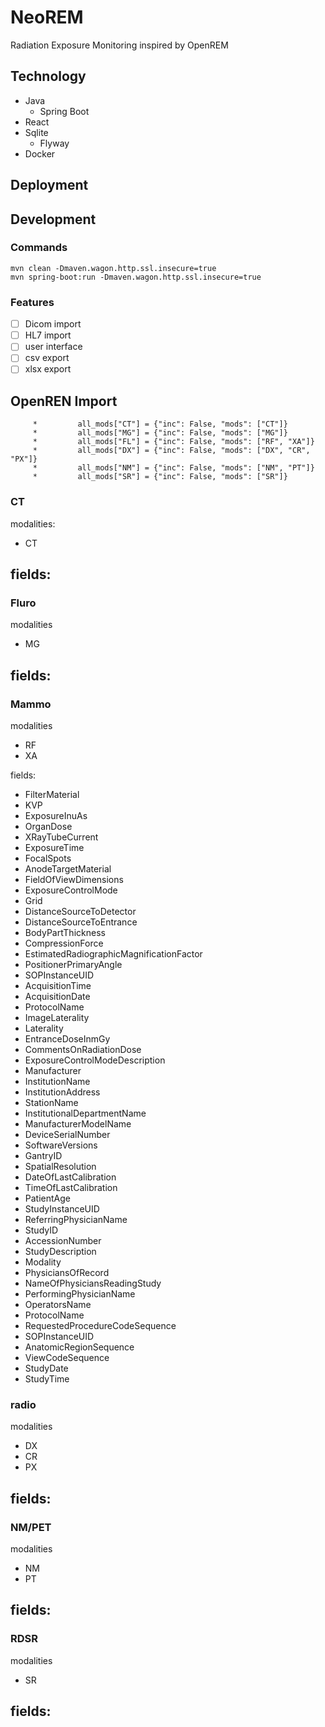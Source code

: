 # NeoREM
Radiation Exposure Monitoring inspired by OpenREM

## Technology
- Java
  - Spring Boot
- React
- Sqlite
  - Flyway
- Docker

## Deployment

## Development

### Commands
```
mvn clean -Dmaven.wagon.http.ssl.insecure=true
mvn spring-boot:run -Dmaven.wagon.http.ssl.insecure=true
```

### Features
- [ ] Dicom import
- [ ] HL7 import
- [ ] user interface
- [ ] csv export
- [ ] xlsx export

## OpenREN Import

         *         all_mods["CT"] = {"inc": False, "mods": ["CT"]}
         *         all_mods["MG"] = {"inc": False, "mods": ["MG"]}
         *         all_mods["FL"] = {"inc": False, "mods": ["RF", "XA"]}
         *         all_mods["DX"] = {"inc": False, "mods": ["DX", "CR", "PX"]}
         *         all_mods["NM"] = {"inc": False, "mods": ["NM", "PT"]}
         *         all_mods["SR"] = {"inc": False, "mods": ["SR"]}

### CT
modalities:
- CT

fields:
-

### Fluro
modalities
- MG

fields:
-

### Mammo
modalities
- RF
- XA

fields:
- FilterMaterial
- KVP
- ExposureInuAs
- OrganDose
- XRayTubeCurrent
- ExposureTime
- FocalSpots
- AnodeTargetMaterial
- FieldOfViewDimensions
- ExposureControlMode
- Grid
- DistanceSourceToDetector
- DistanceSourceToEntrance
- BodyPartThickness
- CompressionForce
- EstimatedRadiographicMagnificationFactor
- PositionerPrimaryAngle
- SOPInstanceUID
- AcquisitionTime
- AcquisitionDate
- ProtocolName
- ImageLaterality
- Laterality
- EntranceDoseInmGy
- CommentsOnRadiationDose
- ExposureControlModeDescription
- Manufacturer
- InstitutionName
- InstitutionAddress
- StationName
- InstitutionalDepartmentName
- ManufacturerModelName
- DeviceSerialNumber
- SoftwareVersions
- GantryID
- SpatialResolution
- DateOfLastCalibration
- TimeOfLastCalibration
- PatientAge
- StudyInstanceUID
- ReferringPhysicianName
- StudyID
- AccessionNumber
- StudyDescription
- Modality
- PhysiciansOfRecord
- NameOfPhysiciansReadingStudy
- PerformingPhysicianName
- OperatorsName
- ProtocolName
- RequestedProcedureCodeSequence
- SOPInstanceUID
- AnatomicRegionSequence
- ViewCodeSequence
- StudyDate
- StudyTime

### radio
modalities
- DX
- CR
- PX

fields:
-

### NM/PET
modalities
- NM
- PT

fields:
-

### RDSR
modalities
- SR

fields:
-
